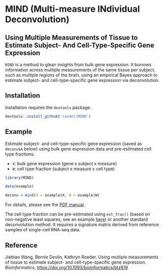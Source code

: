 MIND (Multi-measure INdividual Deconvolution)
================

## Using Multiple Measurements of Tissue to Estimate Subject- And Cell-Type-Specific Gene Expression

`MIND` is a method to glean insights from bulk gene expression. It
borrows information across multiple measurements of the same tissue per
subject, such as multiple regions of the brain, using an empirical Bayes
approach to estimate subject- and cell-type-specific gene expression via
deconvolution.

## Installation

Installation requires the `devtools` package.

``` r
devtools::install_github('randel/MIND')
```

## Example

Estimate subject- and cell-type-specific gene expression (saved as
`deconv$A` below) using bulk gene expression data and pre-estimated cell
type fractions:

  - `X`: bulk gene expression (gene x subject x measure)
  - `W`: cell type fraction (subject x measure x cell type)

<!-- end list -->

``` r
library(MIND)

data(example)

deconv = mind(X = example$X, W = example$W)
```

For details, please see the [PDF
manual](https://github.com/randel/MIND/blob/master/MIND-manual.pdf).

The cell type fraction can be pre-estimated using `est_frac()` (based on
non-negative least squares, see an example [here](http://rpubs.com/randel/est_frac)) or another standard deconvolution method. It requires a
signature matrix derived from reference samples of single-cell RNA-seq
data.

## Reference

Jiebiao Wang, Bernie Devlin, Kathryn Roeder. Using multiple measurements
of tissue to estimate subject- and cell-type-specific gene expression.
*Bioinformatics*, https://doi.org/10.1093/bioinformatics/btz619
